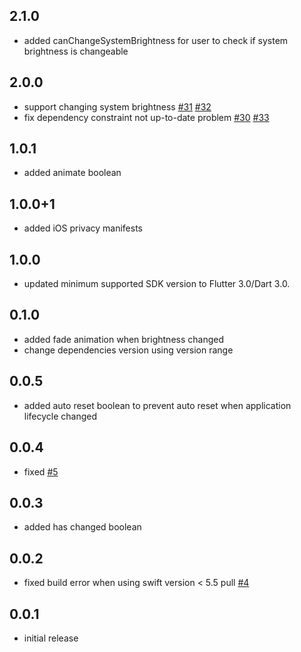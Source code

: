 ## 2.1.0

* added canChangeSystemBrightness for user to check if system brightness is changeable

## 2.0.0

* support changing system brightness [#31](https://github.com/aaassseee/screen_brightness/issues/31) [#32](https://github.com/aaassseee/screen_brightness/issues/32)
* fix dependency constraint not up-to-date problem [#30](https://github.com/aaassseee/screen_brightness/issues/30) [#33](https://github.com/aaassseee/screen_brightness/issues/33)

## 1.0.1

* added animate boolean

## 1.0.0+1

* added iOS privacy manifests

## 1.0.0

* updated minimum supported SDK version to Flutter 3.0/Dart 3.0.

## 0.1.0

* added fade animation when brightness changed
* change dependencies version using version range

## 0.0.5

* added auto reset boolean to prevent auto reset when application lifecycle changed

## 0.0.4

* fixed [#5](https://github.com/aaassseee/screen_brightness/issues/5)

## 0.0.3

* added has changed boolean

## 0.0.2

* fixed build error when using swift version < 5.5 pull [#4](https://github.com/aaassseee/screen_brightness/pull/4)

## 0.0.1

* initial release
